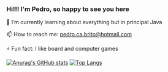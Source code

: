 ### Hi!!! I'm Pedro, so happy to see you here

🌱 I’m currently learning about everything but in principal Java

📫 How to reach me: pedro.ca.brito@hotmail.com

⚡ Fun fact: I like board and computer games
 


 [![Anurag's GitHub stats](https://github-readme-stats.vercel.app/api?username=PedroCBrito&show_icons=true&theme=tokyonight)](https://github.com/anuraghazra/github-readme-stats)
  [![Top Langs](https://github-readme-stats.vercel.app/api/top-langs/?username=PedroCBrito&show_icons=true&theme=tokyonight)](https://github.com/anuraghazra/github-readme-stats)



